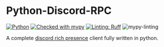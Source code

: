 # Python-Discord-RPC

[![Python](https://img.shields.io/badge/Language-Python-green)](https://www.python.org/)
[![Checked with mypy](https://www.mypy-lang.org/static/mypy_badge.svg)](https://mypy-lang.org/)
[![Linting: Ruff](https://img.shields.io/endpoint?url=https://raw.githubusercontent.com/charliermarsh/ruff/main/assets/badge/v2.json)](https://github.com/astral-sh/ruff)
![mypy-linting](https://github.com/FelixSiegel/python-discord-rpc/actions/workflows/lint.yml/badge.svg)

A complete [discord rich presence](https://discord.com/developers/docs/topics/rpc) client fully written in python.
